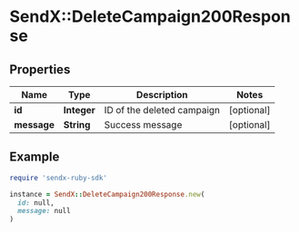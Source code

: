 # SendX::DeleteCampaign200Response

## Properties

| Name | Type | Description | Notes |
| ---- | ---- | ----------- | ----- |
| **id** | **Integer** | ID of the deleted campaign | [optional] |
| **message** | **String** | Success message | [optional] |

## Example

```ruby
require 'sendx-ruby-sdk'

instance = SendX::DeleteCampaign200Response.new(
  id: null,
  message: null
)
```

